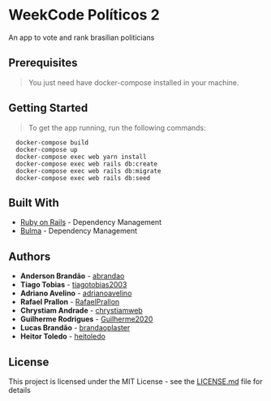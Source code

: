 # WeekCode Políticos 2

An app to vote and rank brasilian politicians

## Prerequisites

>You just need have docker-compose installed in your machine.

## Getting Started
>To get the app running, run the following commands:

  ```docker
    docker-compose build
    docker-compose up
    docker-compose exec web yarn install
    docker-compose exec web rails db:create
    docker-compose exec web rails db:migrate
    docker-compose exec web rails db:seed
  ```

## Built With

* [Ruby on Rails](https://rubyonrails.org/) - Dependency Management
* [Bulma](https://bulma.io/) - Dependency Management

## Authors

* **Anderson Brandão** - [abrandao](https://github.com/abrandao)
* **Tiago Tobias** - [tiagotobias2003](https://github.com/tiagotobias2003)
* **Adriano Avelino** - [adrianoavelino](https://github.com/adrianoavelino)
* **Rafael Prallon** - [RafaelPrallon](https://github.com/rafaelprallon)
* **Chrystiam Andrade** - [chrystiamweb](https://github.com/chrystiamweb)
* **Guilherme Rodrigues** - [Guilherme2020](https://github.com/Guilherme2020)
* **Lucas Brandão** - [brandaoplaster](https://github.com/brandaoplaster)
* **Heitor Toledo** - [heitoledo](https://github.com/heitoledo)

## License

This project is licensed under the MIT License - see the [LICENSE.md](LICENSE.md) file for details
